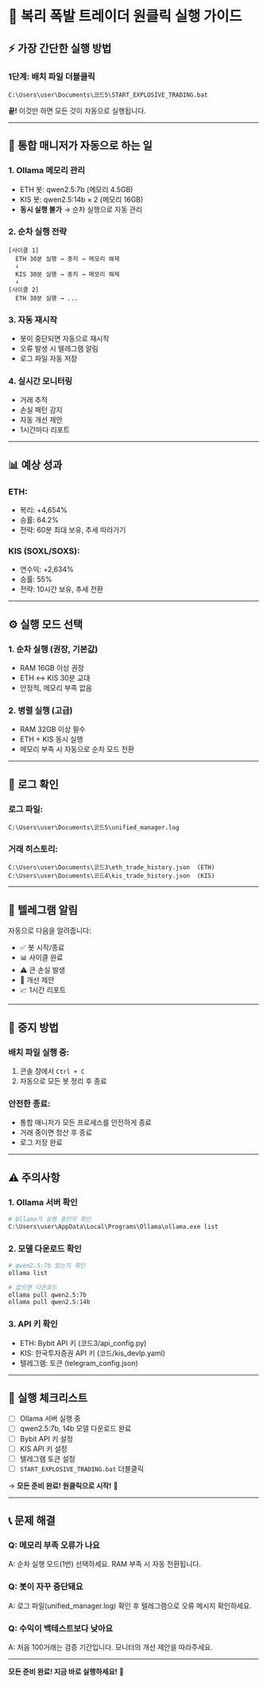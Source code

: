 # 🚀 복리 폭발 트레이더 원클릭 실행 가이드

## ⚡ 가장 간단한 실행 방법

### 1단계: 배치 파일 더블클릭
```
C:\Users\user\Documents\코드5\START_EXPLOSIVE_TRADING.bat
```

**끝!** 이것만 하면 모든 것이 자동으로 실행됩니다.

---

## 🎯 통합 매니저가 자동으로 하는 일

### 1. Ollama 메모리 관리
- ETH 봇: qwen2.5:7b (메모리 4.5GB)
- KIS 봇: qwen2.5:14b × 2 (메모리 16GB)
- **동시 실행 불가** → 순차 실행으로 자동 관리

### 2. 순차 실행 전략
```
[사이클 1]
  ETH 30분 실행 → 중지 → 메모리 해제
  ↓
  KIS 30분 실행 → 중지 → 메모리 해제
  ↓
[사이클 2]
  ETH 30분 실행 → ...
```

### 3. 자동 재시작
- 봇이 중단되면 자동으로 재시작
- 오류 발생 시 텔레그램 알림
- 로그 파일 자동 저장

### 4. 실시간 모니터링
- 거래 추적
- 손실 패턴 감지
- 자동 개선 제안
- 1시간마다 리포트

---

## 📊 예상 성과

### ETH:
- 복리: +4,654%
- 승률: 64.2%
- 전략: 60분 최대 보유, 추세 따라가기

### KIS (SOXL/SOXS):
- 연수익: +2,634%
- 승률: 55%
- 전략: 10시간 보유, 추세 전환

---

## ⚙️ 실행 모드 선택

### 1. 순차 실행 (권장, 기본값)
- RAM 16GB 이상 권장
- ETH ↔ KIS 30분 교대
- 안정적, 메모리 부족 없음

### 2. 병렬 실행 (고급)
- RAM 32GB 이상 필수
- ETH + KIS 동시 실행
- 메모리 부족 시 자동으로 순차 모드 전환

---

## 📝 로그 확인

### 로그 파일:
```
C:\Users\user\Documents\코드5\unified_manager.log
```

### 거래 히스토리:
```
C:\Users\user\Documents\코드3\eth_trade_history.json  (ETH)
C:\Users\user\Documents\코드4\kis_trade_history.json  (KIS)
```

---

## 🔔 텔레그램 알림

자동으로 다음을 알려줍니다:
- ✅ 봇 시작/종료
- 📊 사이클 완료
- ⚠️ 큰 손실 발생
- 🔧 개선 제안
- 📈 1시간 리포트

---

## 🛑 중지 방법

### 배치 파일 실행 중:
1. 콘솔 창에서 `Ctrl + C`
2. 자동으로 모든 봇 정리 후 종료

### 안전한 종료:
- 통합 매니저가 모든 프로세스를 안전하게 종료
- 거래 중이면 청산 후 종료
- 로그 저장 완료

---

## ⚠️ 주의사항

### 1. Ollama 서버 확인
```bash
# Ollama가 실행 중인지 확인
C:\Users\user\AppData\Local\Programs\Ollama\ollama.exe list
```

### 2. 모델 다운로드 확인
```bash
# qwen2.5:7b 있는지 확인
ollama list

# 없으면 다운로드
ollama pull qwen2.5:7b
ollama pull qwen2.5:14b
```

### 3. API 키 확인
- ETH: Bybit API 키 (코드3/api_config.py)
- KIS: 한국투자증권 API 키 (코드/kis_devlp.yaml)
- 텔레그램: 토큰 (telegram_config.json)

---

## 🎉 실행 체크리스트

- [ ] Ollama 서버 실행 중
- [ ] qwen2.5:7b, 14b 모델 다운로드 완료
- [ ] Bybit API 키 설정
- [ ] KIS API 키 설정
- [ ] 텔레그램 토큰 설정
- [ ] `START_EXPLOSIVE_TRADING.bat` 더블클릭

→ **모든 준비 완료! 원클릭으로 시작!** 🚀

---

## 📞 문제 해결

### Q: 메모리 부족 오류가 나요
A: 순차 실행 모드(1번) 선택하세요. RAM 부족 시 자동 전환됩니다.

### Q: 봇이 자꾸 중단돼요
A: 로그 파일(unified_manager.log) 확인 후 텔레그램으로 오류 메시지 확인하세요.

### Q: 수익이 백테스트보다 낮아요
A: 처음 100거래는 검증 기간입니다. 모니터의 개선 제안을 따라주세요.

---

**모든 준비 완료! 지금 바로 실행하세요!** 🚀
